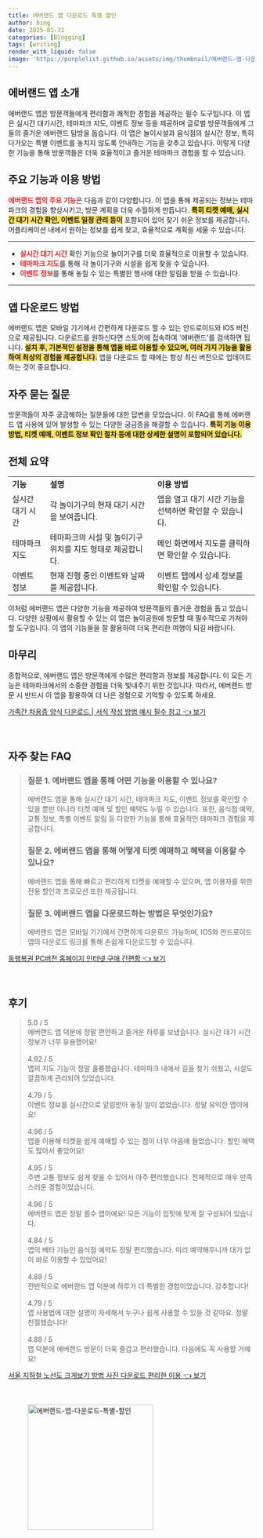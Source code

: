 ```yaml
---
title: 에버랜드 앱 다운로드 특별 할인
author: bing
date: 2025-01-31
categories: [Blogging]
tags: [writing]
render_with_liquid: false
image: 'https://purplelist.github.io/assets/img/thumbnail/에버랜드-앱-다운로드-특별-할인.webp'
---
```



<h2 id='에버랜드 앱 소개'>에버랜드 앱 소개</h2>

<p>에버랜드 앱은 방문객들에게 편리함과 쾌적한 경험을 제공하는 필수 도구입니다. 이 앱은 실시간 대기시간, 테마파크 지도, 이벤트 정보 등을 제공하며 글로벌 방문객들에게 그들의 즐거운 에버랜드 탐방을 돕습니다. 이 앱은 놀이시설과 음식점의 실시간 정보, 특히 다가오는 특별 이벤트를 놓치지 않도록 안내하는 기능을 갖추고 있습니다. 이렇게 다양한 기능을 통해 방문객들은 더욱 효율적이고 즐거운 테마파크 경험을 할 수 있습니다.</p>

<h2 id='주요 기능과 이용 방법'>주요 기능과 이용 방법</h2>

<p><b><span style="color: #ee2323;">에버랜드 앱의 주요 기능</span></b>은 다음과 같이 다양합니다. 이 앱을 통해 제공되는 정보는 테마파크의 경험을 향상시키고, 방문 계획을 더욱 수월하게 만듭니다. <b><span style="background-color: #ffe066;">특히 티켓 예매, 실시간 대기 시간 확인, 이벤트 일정 관리 등이</span></b> 포함되어 있어 찾기 쉬운 정보를 제공합니다. 어플리케이션 내에서 원하는 정보를 쉽게 찾고, 효율적으로 계획을 세울 수 있습니다.</p>

<hr />

<ul>
    <li><b><span style="color: #ee2323;">실시간 대기 시간</span></b> 확인 기능으로 놀이기구를 더욱 효율적으로 이용할 수 있습니다.</li>
    <li><b><span style="color: #ee2323;">테마파크 지도</span></b>를 통해 각 놀이기구와 시설을 쉽게 찾을 수 있습니다.</li>
    <li><b><span style="color: #ee2323;">이벤트 정보</span></b>를 통해 놓칠 수 있는 특별한 행사에 대한 알림을 받을 수 있습니다.</li>
</ul>

<hr />

<h2 id='앱 다운로드 방법'>앱 다운로드 방법</h2>

<p>에버랜드 앱은 모바일 기기에서 간편하게 다운로드 할 수 있는 안드로이드와 IOS 버전으로 제공됩니다. 다운로드를 원하신다면 스토어에 접속하여 '에버랜드'를 검색하면 됩니다. <b><span style="background-color: #ffe066;">설치 후, 기본적인 설정을 통해 앱을 바로 이용할 수 있으며, 여러 가지 기능을 활용하여 최상의 경험을 제공합니다.</span></b> 앱을 다운로드 할 때에는 항상 최신 버전으로 업데이트하는 것이 중요합니다.</p>

<h2 id='자주 묻는 질문'>자주 묻는 질문</h2>

<p>방문객들이 자주 궁금해하는 질문들에 대한 답변을 모았습니다. 이 FAQ를 통해 에버랜드 앱 사용에 있어 발생할 수 있는 다양한 궁금증을 해결할 수 있습니다. <b><span style="background-color: #ffe066;">특히 기능 이용 방법, 티켓 예매, 이벤트 정보 확인 절차 등에 대한 상세한 설명이 포함되어 있습니다.</span></b></p>

<h2 id='전체 요약'>전체 요약</h2>

<table>
    <tr>
        <td><b>기능</b></td>
        <td><b>설명</b></td>
        <td><b>이용 방법</b></td>
    </tr>
    <tr>
        <td>실시간 대기 시간</td>
        <td>각 놀이기구의 현재 대기 시간을 보여줍니다.</td>
        <td>앱을 열고 대기 시간 기능을 선택하면 확인할 수 있습니다.</td>
    </tr>
    <tr>
        <td>테마파크 지도</td>
        <td>테마파크의 시설 및 놀이기구 위치를 지도 형태로 제공합니다.</td>
        <td>메인 화면에서 지도를 클릭하면 확인할 수 있습니다.</td>
    </tr>
    <tr>
        <td>이벤트 정보</td>
        <td>현재 진행 중인 이벤트와 날짜를 제공합니다.</td>
        <td>이벤트 탭에서 상세 정보를 확인할 수 있습니다.</td>
    </tr>
</table>

<p>이처럼 에버랜드 앱은 다양한 기능을 제공하여 방문객들의 즐거운 경험을 돕고 있습니다. 다양한 상황에서 활용할 수 있는 이 앱은 놀이공원에 방문할 때 필수적으로 가져야 할 도구입니다. 이 앱의 기능들을 잘 활용하여 더욱 편리한 여행이 되길 바랍니다.</p>

<h2 id='마무리'>마무리</h2>

<p>종합적으로, 에버랜드 앱은 방문객에게 수많은 편리함과 정보를 제공합니다. 이 모든 기능은 테마파크에서의 소중한 경험을 더욱 빛내주기 위한 것입니다. 따라서, 에버랜드 방문 시 반드시 이 앱을 활용하여 더 나은 경험으로 기억할 수 있도록 하세요.</p>


<p><a class="click-button" title="가족간 차용증 양식 다운로드 | 서식 작성 방법 예시 필수 참고" href="https://purplelist.github.io/posts/%EA%B0%80%EC%A1%B1%EA%B0%84-%EC%B0%A8%EC%9A%A9%EC%A6%9D-%EC%96%91%EC%8B%9D-%EB%8B%A4%EC%9A%B4%EB%A1%9C%EB%93%9C-%EC%84%9C%EC%8B%9D-%EC%9E%91%EC%84%B1-%EB%B0%A9%EB%B2%95-%EC%98%88%EC%8B%9C-%ED%95%84%EC%88%98-%EC%B0%B8%EA%B3%A0/" rel="dofollow">가족간 차용증 양식 다운로드 | 서식 작성 방법 예시 필수 참고 👈 보기</a></p><br>
<h2 id='자주_찾는_FAQ'>자주 찾는 FAQ</h2>
<div itemscope="" itemtype="https://schema.org/FAQPage"> 
<blockquote> 
<div itemscope="" itemprop="mainEntity" itemtype="https://schema.org/Question"> 
<h3 itemprop="name">질문 1. 에버랜드 앱을 통해 어떤 기능을 이용할 수 있나요?</h3> 
<div itemscope="" itemprop="acceptedAnswer" itemtype="https://schema.org/Answer"> 
<span itemprop="text"> 
<p>에버랜드 앱을 통해 실시간 대기 시간, 테마파크 지도, 이벤트 정보를 확인할 수 있을 뿐만 아니라 티켓 예매 및 할인 혜택도 누릴 수 있습니다. 또한, 음식점 예약, 교통 정보, 특별 이벤트 알림 등 다양한 기능을 통해 효율적인 테마파크 경험을 제공합니다.</p> 
</span> 
</div> 
</div> 

<div itemscope="" itemprop="mainEntity" itemtype="https://schema.org/Question"> 
<h3 itemprop="name">질문 2. 에버랜드 앱을 통해 어떻게 티켓 예매하고 혜택을 이용할 수 있나요?</h3> 
<div itemscope="" itemprop="acceptedAnswer" itemtype="https://schema.org/Answer"> 
<span itemprop="text"> 
<p>에버랜드 앱을 통해 빠르고 편리하게 티켓을 예매할 수 있으며, 앱 이용자를 위한 전용 할인과 프로모션 또한 제공됩니다.</p> 
</span> 
</div> 
</div> 

<div itemscope="" itemprop="mainEntity" itemtype="https://schema.org/Question"> 
<h3 itemprop="name">질문 3. 에버랜드 앱을 다운로드하는 방법은 무엇인가요?</h3> 
<div itemscope="" itemprop="acceptedAnswer" itemtype="https://schema.org/Answer"> 
<span itemprop="text"> 
<p>에버랜드 앱은 모바일 기기에서 간편하게 다운로드 가능하며, IOS와 안드로이드 앱의 다운로드 링크를 통해 손쉽게 다운로드할 수 있습니다.</p> 
</span> 
</div> 
</div> 

</blockquote> 
</div>
<p><a class="click-button" title="동행복권 PC버전 홈페이지 인터넷 구매 간편함" href="https://purplelist.github.io/posts/%EB%8F%99%ED%96%89%EB%B3%B5%EA%B6%8C-PC%EB%B2%84%EC%A0%84-%ED%99%88%ED%8E%98%EC%9D%B4%EC%A7%80-%EC%9D%B8%ED%84%B0%EB%84%B7-%EA%B5%AC%EB%A7%A4-%EA%B0%84%ED%8E%B8%ED%95%A8/" rel="dofollow">동행복권 PC버전 홈페이지 인터넷 구매 간편함 👈 보기</a></p><br>
<h2 id='후기'>후기</h2>
<div itemscope itemtype="https://schema.org/Product">
  <blockquote>
  <div itemprop="review" itemscope itemtype="https://schema.org/Review">
      <div itemprop="reviewRating" itemscope itemtype="https://schema.org/Rating"> <span itemprop="ratingValue">5.0</span> / <span itemprop="bestRating">5</span> </div>
      <span itemprop="reviewBody">에버랜드 앱 덕분에 정말 편안하고 즐거운 하루를 보냈습니다. 실시간 대기 시간 정보가 너무 유용했어요!</span>
  </div>
  <br>
  <div itemprop="review" itemscope itemtype="https://schema.org/Review">
      <div itemprop="reviewRating" itemscope itemtype="https://schema.org/Rating"> <span itemprop="ratingValue">4.92</span> / <span itemprop="bestRating">5</span> </div>
      <span itemprop="reviewBody">앱의 지도 기능이 정말 훌륭했습니다. 테마파크 내에서 길을 찾기 쉬웠고, 시설도 깔끔하게 관리되어 있었습니다.</span>
  </div>
  <br>
  <div itemprop="review" itemscope itemtype="https://schema.org/Review">
      <div itemprop="reviewRating" itemscope itemtype="https://schema.org/Rating"> <span itemprop="ratingValue">4.79</span> / <span itemprop="bestRating">5</span> </div>
      <span itemprop="reviewBody">이벤트 정보를 실시간으로 알림받아 놓칠 일이 없었습니다. 정말 유익한 앱이에요!</span>
  </div>
  <br>
  <div itemprop="review" itemscope itemtype="https://schema.org/Review">
      <div itemprop="reviewRating" itemscope itemtype="https://schema.org/Rating"> <span itemprop="ratingValue">4.96</span> / <span itemprop="bestRating">5</span> </div>
      <span itemprop="reviewBody">앱을 이용해 티켓을 쉽게 예매할 수 있는 점이 너무 마음에 들었습니다. 할인 혜택도 많아서 좋았어요!</span>
  </div>
  <br>
  <div itemprop="review" itemscope itemtype="https://schema.org/Review">
      <div itemprop="reviewRating" itemscope itemtype="https://schema.org/Rating"> <span itemprop="ratingValue">4.95</span> / <span itemprop="bestRating">5</span> </div>
      <span itemprop="reviewBody">주변 교통 정보도 쉽게 찾을 수 있어서 아주 편리했습니다. 전체적으로 매우 만족스러운 경험이었습니다.</span>
  </div>
  <br>
  <div itemprop="review" itemscope itemtype="https://schema.org/Review">
      <div itemprop="reviewRating" itemscope itemtype="https://schema.org/Rating"> <span itemprop="ratingValue">4.96</span> / <span itemprop="bestRating">5</span> </div>
      <span itemprop="reviewBody">에버랜드 앱은 정말 필수 앱이에요! 모든 기능이 입맛에 맞게 잘 구성되어 있습니다.</span>
  </div>
  <br>
  <div itemprop="review" itemscope itemtype="https://schema.org/Review">
      <div itemprop="reviewRating" itemscope itemtype="https://schema.org/Rating"> <span itemprop="ratingValue">4.84</span> / <span itemprop="bestRating">5</span> </div>
      <span itemprop="reviewBody">앱의 베타 기능인 음식점 예약도 정말 편리했습니다. 미리 예약해두니까 대기 없이 바로 이용할 수 있었어요!</span>
  </div>
  <br>
  <div itemprop="review" itemscope itemtype="https://schema.org/Review">
      <div itemprop="reviewRating" itemscope itemtype="https://schema.org/Rating"> <span itemprop="ratingValue">4.89</span> / <span itemprop="bestRating">5</span> </div>
      <span itemprop="reviewBody">전반적으로 에버랜드 앱 덕분에 하루가 더 특별한 경험이었습니다. 강추합니다!</span>
  </div>
  <br>
  <div itemprop="review" itemscope itemtype="https://schema.org/Review">
      <div itemprop="reviewRating" itemscope itemtype="https://schema.org/Rating"> <span itemprop="ratingValue">4.79</span> / <span itemprop="bestRating">5</span> </div>
      <span itemprop="reviewBody">앱 사용법에 대한 설명이 자세해서 누구나 쉽게 사용할 수 있을 것 같아요. 정말 친절했습니다!</span>
  </div>
  <br>
  <div itemprop="review" itemscope itemtype="https://schema.org/Review">
      <div itemprop="reviewRating" itemscope itemtype="https://schema.org/Rating"> <span itemprop="ratingValue">4.88</span> / <span itemprop="bestRating">5</span> </div>
      <span itemprop="reviewBody">앱 덕분에 에버랜드 방문이 더욱 즐겁고 편리했습니다. 다음에도 꼭 사용할 거예요!</span>
  </div>
  </blockquote>
</div>
<p><a class="click-button" title="서울 지하철 노선도 크게보기 방법 사진 다운로드 편리한 이용" href="https://purplelist.github.io/posts/%EC%84%9C%EC%9A%B8-%EC%A7%80%ED%95%98%EC%B2%A0-%EB%85%B8%EC%84%A0%EB%8F%84-%ED%81%AC%EA%B2%8C%EB%B3%B4%EA%B8%B0-%EB%B0%A9%EB%B2%95-%EC%82%AC%EC%A7%84-%EB%8B%A4%EC%9A%B4%EB%A1%9C%EB%93%9C-%ED%8E%B8%EB%A6%AC%ED%95%9C-%EC%9D%B4%EC%9A%A9/" rel="dofollow">서울 지하철 노선도 크게보기 방법 사진 다운로드 편리한 이용 👈 보기</a></p><br>
<figure class="image"><img src="https://purplelist.github.io/assets/img/thumbnail/에버랜드-앱-다운로드-특별-할인.webp" alt="에버랜드-앱-다운로드-특별-할인" width="256" height="256"></figure>